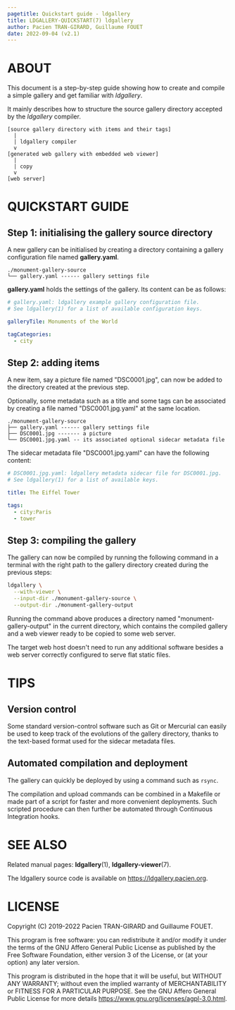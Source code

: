 ```yaml
---
pagetitle: Quickstart guide - ldgallery
title: LDGALLERY-QUICKSTART(7) ldgallery
author: Pacien TRAN-GIRARD, Guillaume FOUET
date: 2022-09-04 (v2.1)
---
```


# ABOUT

This document is a step-by-step guide showing how to create and compile a simple gallery and get familiar with _ldgallery_.

It mainly describes how to structure the source gallery directory accepted by the _ldgallery_ compiler.

```
[source gallery directory with items and their tags]
  |
  | ldgallery compiler
  v
[generated web gallery with embedded web viewer]
  |
  | copy
  v
[web server]
```


# QUICKSTART GUIDE

## Step 1: initialising the gallery source directory

A new gallery can be initialised by creating a directory containing a gallery configuration file named __gallery.yaml__.

```
./monument-gallery-source
└── gallery.yaml ------ gallery settings file
```

__gallery.yaml__ holds the settings of the gallery.
Its content can be as follows:

```yaml
# gallery.yaml: ldgallery example gallery configuration file.
# See ldgallery(1) for a list of available configuration keys.

galleryTile: Monuments of the World

tagCategories:
  - city
```

## Step 2: adding items

A new item, say a picture file named "DSC0001.jpg", can now be added to the directory created at the previous step.

Optionally, some metadata such as a title and some tags can be associated by creating a file named "DSC0001.jpg.yaml" at the same location.

```
./monument-gallery-source
├── gallery.yaml ------ gallery settings file
├── DSC0001.jpg ------- a picture
└── DSC0001.jpg.yaml -- its associated optional sidecar metadata file
```

The sidecar metadata file "DSC0001.jpg.yaml" can have the following content:

```yaml
# DSC0001.jpg.yaml: ldgallery metadata sidecar file for DSC0001.jpg.
# See ldgallery(1) for a list of available keys.

title: The Eiffel Tower

tags:
  - city:Paris
  - tower
```

## Step 3: compiling the gallery

The gallery can now be compiled by running the following command in a terminal with the right path to the gallery directory created during the previous steps:

```sh
ldgallery \
  --with-viewer \
  --input-dir ./monument-gallery-source \
  --output-dir ./monument-gallery-output
```

Running the command above produces a directory named "monument-gallery-output" in the current directory,
which contains the compiled gallery and a web viewer ready to be copied to some web server.

The target web host doesn't need to run any additional software besides a web server correctly configured to serve flat static files.


# TIPS

## Version control

Some standard version-control software such as Git or Mercurial can easily be used to keep track of the evolutions of the gallery directory,
thanks to the text-based format used for the sidecar metadata files.

## Automated compilation and deployment

The gallery can quickly be deployed by using a command such as `rsync`.

The compilation and upload commands can be combined in a Makefile or made part of a script for faster and more convenient deployments.
Such scripted procedure can then further be automated through Continuous Integration hooks.


# SEE ALSO

Related manual pages: __ldgallery__(1), __ldgallery-viewer__(7).

The ldgallery source code is available on <https://ldgallery.pacien.org>.


# LICENSE

Copyright (C) 2019-2022  Pacien TRAN-GIRARD and Guillaume FOUET.

This program is free software: you can redistribute it and/or modify it under the terms of the GNU Affero General Public License as published by the Free Software Foundation, either version 3 of the License, or (at your option) any later version.

This program is distributed in the hope that it will be useful, but WITHOUT ANY WARRANTY; without even the implied warranty of MERCHANTABILITY or FITNESS FOR A PARTICULAR PURPOSE.
See the GNU Affero General Public License for more details <https://www.gnu.org/licenses/agpl-3.0.html>.
